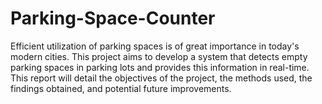 # Parking-Space-Counter
Efficient utilization of parking spaces is of great importance in today's modern cities. This project aims to develop a system that detects empty parking spaces in parking lots and provides this information in real-time. This report will detail the objectives of the project, the methods used, the findings obtained, and potential future improvements.
